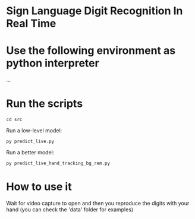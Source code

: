 # Sign Language Digit Recognition In Real Time

# Use the following environment as python interpreter

... 

# Run the scripts

    cd src

Run a low-level model:

    py predict_live.py

Run a better model:

    py predict_live_hand_tracking_bg_rem.py

# How to use it

Wait for video capture to open and then you reproduce the digits with your hand (you can check the 'data' folder for examples)
